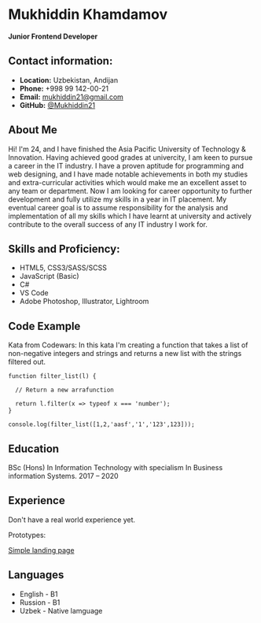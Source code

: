 
# **Mukhiddin Khamdamov**
**Junior Frontend Developer** 

## Contact information:

- **Location:** Uzbekistan, Andijan
- **Phone:** +998 99 142-00-21
- **Email:** mukhiddin21@gmail.com
- **GitHub:** [@Mukhiddin21](https://github.com/Mukhiddin21/rsschool-cv/tree/gh-pages)

## About Me

 Hi! I'm 24, and I have finished the Asia Pacific University of Technology & Innovation. Having 
achieved good grades at univercity, I am keen to pursue a career in the IT industry. I have a 
proven aptitude for programming and web designing, and I have made notable achievements in 
both my studies and extra-curricular activities which would make me an excellent asset to any team 
or department. Now I am looking for career opportunity to further development and fully utilize 
my skills in a year in IT placement.
My eventual career goal is to assume responsibility for the analysis and implementation of all my 
skills which I have learnt at university and actively contribute to the overall success of any IT 
industry I work for.

## Skills and Proficiency:

- HTML5, CSS3/SASS/SCSS
- JavaScript (Basic)
- C#
- VS Code
- Adobe Photoshop, Illustrator, Lightroom

## Code Example

Kata from Codewars: In this kata I'm creating a function that takes a list of non-negative integers and strings and returns a new list with the strings filtered out.

```
function filter_list(l) {

  // Return a new arrafunction

  return l.filter(x => typeof x === 'number');
}

console.log(filter_list([1,2,'aasf','1','123',123]));

```


## Education

BSc (Hons) In Information Technology with specialism In Business information Systems.
2017 – 2020

## Experience 
Don't have a real world experience yet.

Prototypes:

[Simple landing page](https://mukhiddin21.github.io/pennovate/)


## Languages 
- English - B1 
- Russion - B1 
- Uzbek - Native lamguage



